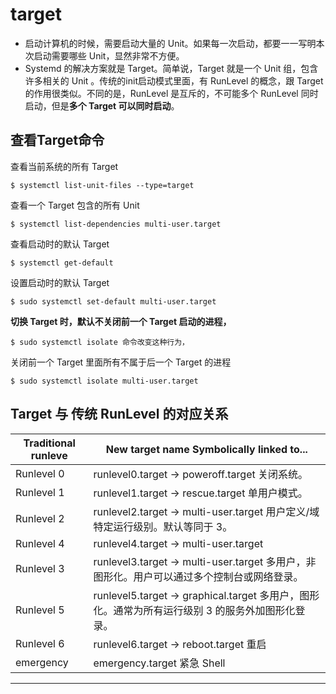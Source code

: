 # target

* 启动计算机的时候，需要启动大量的 Unit。如果每一次启动，都要一一写明本次启动需要哪些 Unit，显然非常不方便。
* Systemd 的解决方案就是 Target。简单说，Target 就是一个 Unit 组，包含许多相关的 Unit 。传统的init启动模式里面，有 RunLevel 的概念，跟 Target 的作用很类似。不同的是，RunLevel 是互斥的，不可能多个 RunLevel 同时启动，但是**多个 Target 可以同时启动**。

## 查看Target命令

查看当前系统的所有 Target

```
$ systemctl list-unit-files --type=target
```

查看一个 Target 包含的所有 Unit

```
$ systemctl list-dependencies multi-user.target
```

查看启动时的默认 Target

```
$ systemctl get-default
```

设置启动时的默认 Target

```
$ sudo systemctl set-default multi-user.target
```

**切换 Target 时，默认不关闭前一个 Target 启动的进程，**

```
$ sudo systemctl isolate 命令改变这种行为，
```

关闭前一个 Target 里面所有不属于后一个 Target 的进程

```
$ sudo systemctl isolate multi-user.target
```

## Target 与 传统 RunLevel 的对应关系

| Traditional runleve | New target name     Symbolically linked to...                                                    |
| ------------------- | ------------------------------------------------------------------------------------------------ |
| Runlevel 0          | runlevel0.target -> poweroff.target	关闭系统。                                                   |
| Runlevel 1          | runlevel1.target -> rescue.target	单用户模式。                                                   |
| Runlevel 2          | runlevel2.target -> multi-user.target	用户定义/域特定运行级别。默认等同于 3。                    |
| Runlevel 4          | runlevel4.target -> multi-user.target                                                            |
| Runlevel 3          | runlevel3.target -> multi-user.target	多用户，非图形化。用户可以通过多个控制台或网络登录。       |
| Runlevel 5          | runlevel5.target -> graphical.target	多用户，图形化。通常为所有运行级别 3 的服务外加图形化登录。 |
| Runlevel 6          | runlevel6.target -> reboot.target	重启                                                           |
| emergency           | emergency.target			紧急 Shell                                                                    |










---
